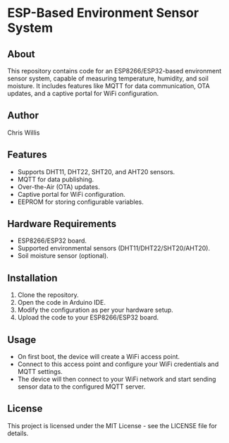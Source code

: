 
# ESP-Based Environment Sensor System

## About
This repository contains code for an ESP8266/ESP32-based environment sensor system, capable of measuring temperature, humidity, and soil moisture. It includes features like MQTT for data communication, OTA updates, and a captive portal for WiFi configuration.

## Author
Chris Willis

## Features
- Supports DHT11, DHT22, SHT20, and AHT20 sensors.
- MQTT for data publishing.
- Over-the-Air (OTA) updates.
- Captive portal for WiFi configuration.
- EEPROM for storing configurable variables.

## Hardware Requirements
- ESP8266/ESP32 board.
- Supported environmental sensors (DHT11/DHT22/SHT20/AHT20).
- Soil moisture sensor (optional).

## Installation
1. Clone the repository.
2. Open the code in Arduino IDE.
3. Modify the configuration as per your hardware setup.
4. Upload the code to your ESP8266/ESP32 board.

## Usage
- On first boot, the device will create a WiFi access point.
- Connect to this access point and configure your WiFi credentials and MQTT settings.
- The device will then connect to your WiFi network and start sending sensor data to the configured MQTT server.

## License
This project is licensed under the MIT License - see the LICENSE file for details.
